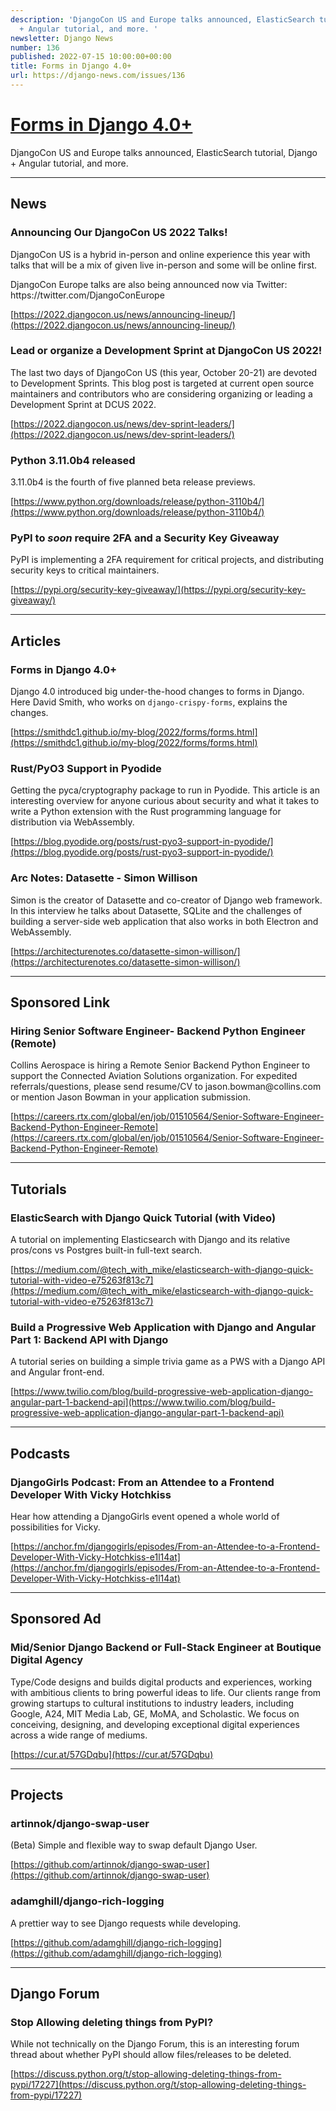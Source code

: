 ```yaml
---
description: 'DjangoCon US and Europe talks announced, ElasticSearch tutorial, Django
  + Angular tutorial, and more. '
newsletter: Django News
number: 136
published: 2022-07-15 10:00:00+00:00
title: Forms in Django 4.0+
url: https://django-news.com/issues/136
---
```


# [Forms in Django 4.0+](https://django-news.com/issues/136)

DjangoCon US and Europe talks announced, ElasticSearch tutorial, Django + Angular tutorial, and more. 

----

## News

### Announcing Our DjangoCon US 2022 Talks!

<p>DjangoCon US is a hybrid in-person and online experience this year with talks that will be a mix of given live in-person and some will be online first.</p>

<p>DjangoCon Europe talks are also being announced now via Twitter: https://twitter.com/DjangoConEurope</p>

[https://2022.djangocon.us/news/announcing-lineup/](https://2022.djangocon.us/news/announcing-lineup/)

### Lead or organize a Development Sprint at DjangoCon US 2022!

<p>The last two days of DjangoCon US (this year, October 20-21) are devoted to Development Sprints. This blog post is targeted at current open source maintainers and contributors who are considering organizing or leading a Development Sprint at DCUS 2022.</p>

[https://2022.djangocon.us/news/dev-sprint-leaders/](https://2022.djangocon.us/news/dev-sprint-leaders/)

### Python 3.11.0b4 released

<p>3.11.0b4 is the fourth of five planned beta release previews.</p>

[https://www.python.org/downloads/release/python-3110b4/](https://www.python.org/downloads/release/python-3110b4/)

### PyPI to *soon* require 2FA and a Security Key Giveaway

<p>PyPI is implementing a 2FA requirement for critical projects, and distributing security keys to critical maintainers.</p>

[https://pypi.org/security-key-giveaway/](https://pypi.org/security-key-giveaway/)

----

## Articles

### Forms in Django 4.0+

<p>Django 4.0 introduced big under-the-hood changes to forms in Django. Here David Smith, who works on <code>django-crispy-forms</code>, explains the changes.</p>

[https://smithdc1.github.io/my-blog/2022/forms/forms.html](https://smithdc1.github.io/my-blog/2022/forms/forms.html)

### Rust/PyO3 Support in Pyodide

<p>Getting the pyca/cryptography package to run in Pyodide. This article is an interesting overview for anyone curious about security and what it takes to write a Python extension with the Rust programming language for distribution via WebAssembly.</p>

[https://blog.pyodide.org/posts/rust-pyo3-support-in-pyodide/](https://blog.pyodide.org/posts/rust-pyo3-support-in-pyodide/)

### Arc Notes: Datasette - Simon Willison

<p>Simon is the creator of Datasette and co-creator of Django web framework. In this interview he talks about Datasette, SQLite and the challenges of building a server-side web application that also works in both Electron and WebAssembly.</p>

[https://architecturenotes.co/datasette-simon-willison/](https://architecturenotes.co/datasette-simon-willison/)

----

## Sponsored Link

### Hiring Senior Software Engineer- Backend Python Engineer (Remote)

<p>Collins Aerospace is hiring a Remote Senior Backend Python Engineer to support the Connected Aviation Solutions organization. For expedited referrals/questions, please send resume/CV to jason.bowman@collins.com or mention Jason Bowman in your application submission.</p>

[https://careers.rtx.com/global/en/job/01510564/Senior-Software-Engineer-Backend-Python-Engineer-Remote](https://careers.rtx.com/global/en/job/01510564/Senior-Software-Engineer-Backend-Python-Engineer-Remote)

----

## Tutorials

### ElasticSearch with Django Quick Tutorial (with Video)

<p>A tutorial on implementing Elasticsearch with Django and its relative pros/cons vs Postgres built-in full-text search.</p>

[https://medium.com/@tech_with_mike/elasticsearch-with-django-quick-tutorial-with-video-e75263f813c7](https://medium.com/@tech_with_mike/elasticsearch-with-django-quick-tutorial-with-video-e75263f813c7)

### Build a Progressive Web Application with Django and Angular Part 1: Backend API with Django

<p>A tutorial series on building a simple trivia game as a PWS with a Django API and Angular front-end.</p>

[https://www.twilio.com/blog/build-progressive-web-application-django-angular-part-1-backend-api](https://www.twilio.com/blog/build-progressive-web-application-django-angular-part-1-backend-api)

----

## Podcasts

### DjangoGirls Podcast: From an Attendee to a Frontend Developer With Vicky Hotchkiss

<p>Hear how attending a DjangoGirls event opened a whole world of possibilities for Vicky.</p>

[https://anchor.fm/djangogirls/episodes/From-an-Attendee-to-a-Frontend-Developer-With-Vicky-Hotchkiss-e1l14at](https://anchor.fm/djangogirls/episodes/From-an-Attendee-to-a-Frontend-Developer-With-Vicky-Hotchkiss-e1l14at)

----

## Sponsored Ad

### Mid/Senior Django Backend or Full-Stack Engineer at Boutique Digital Agency

<p>Type/Code designs and builds digital products and experiences, working with ambitious clients to bring powerful ideas to life. Our clients range from growing startups to cultural institutions to industry leaders, including Google, A24, MIT Media Lab, GE, MoMA, and Scholastic. We focus on conceiving, designing, and developing exceptional digital experiences across a wide range of mediums.</p>

[https://cur.at/57GDqbu](https://cur.at/57GDqbu)

----

## Projects

### artinnok/django-swap-user

<p>(Beta) Simple and flexible way to swap default Django User.</p>

[https://github.com/artinnok/django-swap-user](https://github.com/artinnok/django-swap-user)

### adamghill/django-rich-logging

<p>A prettier way to see Django requests while developing.</p>

[https://github.com/adamghill/django-rich-logging](https://github.com/adamghill/django-rich-logging)

----

## Django Forum

### Stop Allowing deleting things from PyPI?

<p>While not technically on the Django Forum, this is an interesting forum thread about whether PyPI should allow files/releases to be deleted.</p>

[https://discuss.python.org/t/stop-allowing-deleting-things-from-pypi/17227](https://discuss.python.org/t/stop-allowing-deleting-things-from-pypi/17227)